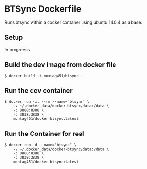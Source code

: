 # BTSync Dockerfile
Runs btsync within a docker contaner using ubuntu 14.0.4 as a base.

## Setup
In progreess

## Build the dev image from docker file

    $ docker build -t montag451/btsync .

## Run the dev container
    
    $ docker run -it --rm --name="btsync" \
        -v ~/.docker_data/docker-btsync/data:/data \
        -p 8888:8888 \
        -p 3838:3838 \
        montag451/docker-btsync:latest

## Run the Container for real

    $ docker run -d --name="btsync" \
        -v ~/.docker_data/docker-btsync/data:/data \
        -p 8888:8888 \
        -p 3838:3838 \
        montag451/docker-btsync:latest